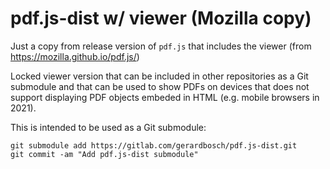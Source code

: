 # pdf.js-dist w/ viewer (Mozilla copy)

Just a copy from release version of `pdf.js` that includes the viewer (from https://mozilla.github.io/pdf.js/)

Locked viewer version that can be included in other repositories as a Git submodule and that can be used to show PDFs on
devices that does not support displaying PDF objects embeded in HTML (e.g. mobile browsers in 2021).

This is intended to be used as a Git submodule:

```shell
git submodule add https://gitlab.com/gerardbosch/pdf.js-dist.git
git commit -am "Add pdf.js-dist submodule"
```

